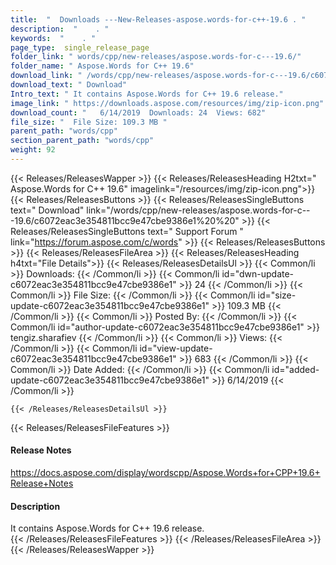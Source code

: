 ```yaml
---
title:  "  Downloads ---New-Releases-aspose.words-for-c++-19.6 . " 
description:  "    . " 
keywords:  "    . " 
page_type:  single_release_page
folder_link: " words/cpp/new-releases/aspose.words-for-c---19.6/"
folder_name: " Aspose.Words for C++ 19.6"
download_link: " /words/cpp/new-releases/aspose.words-for-c---19.6/c6072eac3e354811bcc9e47cbe9386e1"
download_text: " Download"
Intro_text: " It contains Aspose.Words for C++ 19.6 release."
image_link: " https://downloads.aspose.com/resources/img/zip-icon.png"
download_count: "   6/14/2019  Downloads: 24  Views: 682"
file_size: "  File Size: 109.3 MB "
parent_path: "words/cpp"
section_parent_path: "words/cpp"
weight: 92 
---
```


{{< Releases/ReleasesWapper >}}
  {{< Releases/ReleasesHeading H2txt=" Aspose.Words for C++ 19.6" imagelink="/resources/img/zip-icon.png">}}
  {{< Releases/ReleasesButtons >}}
    {{< Releases/ReleasesSingleButtons text=" Download" link="/words/cpp/new-releases/aspose.words-for-c---19.6/c6072eac3e354811bcc9e47cbe9386e1%20%20" >}}
    {{< Releases/ReleasesSingleButtons text=" Support Forum " link="https://forum.aspose.com/c/words" >}}
  {{< Releases/ReleasesButtons >}}
  {{< Releases/ReleasesFileArea >}}
    {{< Releases/ReleasesHeading h4txt="File Details">}}
    {{< Releases/ReleasesDetailsUl >}}
            {{< Common/li  >}} Downloads: {{< /Common/li >}} 
      {{< Common/li id="dwn-update-c6072eac3e354811bcc9e47cbe9386e1" >}} 24 {{< /Common/li >}} 
      {{< Common/li  >}} File Size: {{< /Common/li >}} 
      {{< Common/li id="size-update-c6072eac3e354811bcc9e47cbe9386e1" >}} 109.3 MB {{< /Common/li >}} 
      {{< Common/li  >}} Posted By: {{< /Common/li >}} 
      {{< Common/li id="author-update-c6072eac3e354811bcc9e47cbe9386e1" >}} tengiz.sharafiev {{< /Common/li >}} 
      {{< Common/li  >}} Views: {{< /Common/li >}} 
      {{< Common/li id="view-update-c6072eac3e354811bcc9e47cbe9386e1" >}} 683 {{< /Common/li >}} 
      {{< Common/li  >}} Date Added: {{< /Common/li >}} 
      {{< Common/li id="added-update-c6072eac3e354811bcc9e47cbe9386e1" >}} 6/14/2019 {{< /Common/li >}} 

    {{< /Releases/ReleasesDetailsUl >}}

  {{< Releases/ReleasesFileFeatures >}}
      <h4>Release Notes</h4><div><a href="https://docs.aspose.com/display/wordscpp/Aspose.Words+for+CPP+19.6+Release+Notes">https://docs.aspose.com/display/wordscpp/Aspose.Words+for+CPP+19.6+Release+Notes</a></div><h4>Description</h4><div class="HTMLDescription">It contains Aspose.Words for C++ 19.6 release.</div>
  {{< /Releases/ReleasesFileFeatures >}}
 {{< /Releases/ReleasesFileArea >}}
{{< /Releases/ReleasesWapper >}}


